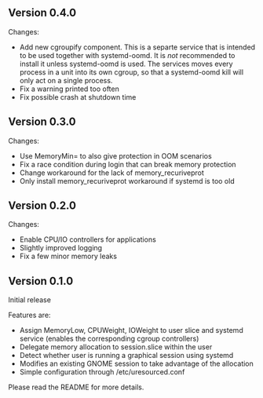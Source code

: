 Version 0.4.0
-------------

Changes:
 * Add new cgroupify component. This is a separte service that is intended
   to be used together with systemd-oomd.
   It is *not* recommended to install it unless systemd-oomd is used. The
   services moves every process in a unit into its own cgroup, so that
   a systemd-oomd kill will only act on a single process.
 * Fix a warning printed too often
 * Fix possible crash at shutdown time

Version 0.3.0
-------------

Changes:

 * Use MemoryMin= to also give protection in OOM scenarios
 * Fix a race condition during login that can break memory protection
 * Change workaround for the lack of memory_recuriveprot
 * Only install memory_recuriveprot workaround if systemd is too old

Version 0.2.0
-------------

Changes:

 * Enable CPU/IO controllers for applications
 * Slightly improved logging
 * Fix a few minor memory leaks

Version 0.1.0
-------------

Initial release

Features are:

 * Assign MemoryLow, CPUWeight, IOWeight to user slice and systemd service
   (enables the corresponding cgroup controllers)
 * Delegate memory allocation to session.slice within the user
 * Detect whether user is running a graphical session using systemd
 * Modifies an existing GNOME session to take advantage of the allocation
 * Simple configuration through /etc/uresourced.conf

Please read the README for more details.
